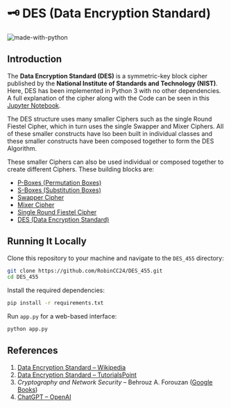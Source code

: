 # 🗝 DES (Data Encryption Standard)

![made-with-python](https://img.shields.io/badge/Made%20with-Python%203-1f425f.svg)

## Introduction

The __Data Encryption Standard (DES)__ is a symmetric-key block cipher published by the __National Institute of
Standards and Technology (NIST)__. Here, DES has been implemented in Python 3 with no other dependencies. A full
explanation of the cipher along with the Code can be seen in this
[Jupyter Notebook](notebook/data-encryption-standard-des.ipynb).

The DES structure uses many smaller Ciphers such as the single Round Fiestel Cipher, which in turn uses the
single Swapper and Mixer Ciphers. All of these smaller constructs have lso been built in individual classes and these
smaller constructs have been composed together to form the DES Algorithm.

These smaller Ciphers can also be used individual or composed together to create different Ciphers. These building
blocks are:

- [P-Boxes (Permutation Boxes)](des/PBox.py)
- [S-Boxes (Substitution Boxes)](des/SBox.py)
- [Swapper Cipher](des/Swapper.py)
- [Mixer Cipher](des/Mixer.py)
- [Single Round Fiestel Cipher](des/Round.py)
- [DES (Data Encryption Standard)](des/DES.py)

## Running It Locally

Clone this repository to your machine and navigate to the `DES_455` directory:

```bash
git clone https://github.com/RobinCC24/DES_455.git
cd DES_455
```

Install the required dependencies:

```bash
pip install -r requirements.txt
```

Run `app.py` for a web-based interface:

```bash
python app.py
```

## References

1. [Data Encryption Standard – Wikipedia](https://en.wikipedia.org/wiki/Data_Encryption_Standard)
2. [Data Encryption Standard – TutorialsPoint](https://www.tutorialspoint.com/cryptography/data_encryption_standard.htm)
3. *Cryptography and Network Security* – Behrouz A.
   Forouzan ([Google Books](https://books.google.co.in/books?id=OYiwCgAAQBAJ))
4. [ChatGPT – OpenAI](https://chatgpt.com)
